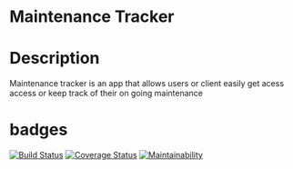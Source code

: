 # Maintenance Tracker

# Description

  Maintenance tracker  is an app that allows users or client easily get acess access or keep track of their on going maintenance 

 # badges 
 [![Build Status](https://travis-ci.org/chibytez/maintenance-Tracker.svg?branch=develop)](https://travis-ci.org/chibytez/maintenance-Tracker)
[![Coverage Status](https://coveralls.io/repos/github/chibytez/maintenance-Tracker/badge.svg?branch=develop)](https://coveralls.io/github/chibytez/maintenance-Tracker?branch=develop)
[![Maintainability](https://api.codeclimate.com/v1/badges/5696ec93388d736189db/maintainability)](https://codeclimate.com/github/chibytez/maintenance-Tracker/maintainability)
